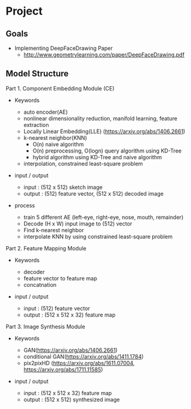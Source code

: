 # Project

## Goals

- Implementing DeepFaceDrawing Paper
  - http://www.geometrylearning.com/paper/DeepFaceDrawing.pdf

## Model Structure

Part 1. Component Embedding Module (CE)

- Keywords
  - auto encoder(AE)
  - nonlinear dimensionality reduction, manifold learning, feature extraction
  - Locally Linear Embedding(LLE) (https://arxiv.org/abs/1406.2661)
  - k-nearest neighbor(KNN)
    - O(n) naive algorithm
    - O(n) preprocessing, O(logn) query algorithm using KD-Tree
    - hybrid algorithm using KD-Tree and naive algorithm
  - interpolation, constrained least-square problem

- input / output
  - input : (512 x 512) sketch image
  - output : (512) feature vector, (512 x 512) decoded image

- process
  - train 5 different AE (left-eye, right-eye, nose, mouth, remainder)
  - Decode (H x W) input image to (512) vector
  - Find k-nearest neighbor
  - interpolate KNN by using constrained least-square problem

Part 2. Feature Mapping Module

- Keywords
  - decoder
  - feature vector to feature map
  - concatnation

- input / output
  - input : (512) feature vector
  - output : (512 x 512 x 32) feature map

Part 3. Image Synthesis Module

- Keywords
  - GAN(https://arxiv.org/abs/1406.2661)
  - conditional GAN(https://arxiv.org/abs/1411.1784)
  - pix2pixHD (https://arxiv.org/abs/1611.07004, https://arxiv.org/abs/1711.11585)

- input / output
  - input : (512 x 512 x 32) feature map
  - output : (512 x 512) synthesized image